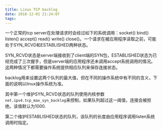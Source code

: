 ```yaml
---
title: Linux TCP backlog
date: 2018-12-01 21:24:07
tags:
---
```


一个正常的tcp server在处理请求时会经过如下的系统调用：socket() bind() listen() accept() read() write() close()。一个请求在被应用程序读取之前，可能处于SYN_RCVD和ESTABLISHED两种状态。

SYN_RCVD状态是server端接收到了client端的SYN包，ESTABLISHED状态为已经完成了三次握手，但是server端的应用程序还未调用accept系统调用的情况。这两种情况下都需要操作系统提供相应队列来保存连接状态。

backlog用来设置这两个队列的最大值，但在不同的操作系统中有不同的含义，下面的说明以linux操作系统为准。

其中第一个维护SYN_RCVD状态的队列使用内核参数`net.ipv4.tcp_max_syn_backlog`来控制，如果队列超过这一阈值，连接会被拒绝。该值默认为1000.

第二个维护ESTABLISHED状态的队列，该队列的长度由应用程序调用listen系统调用时指定。
